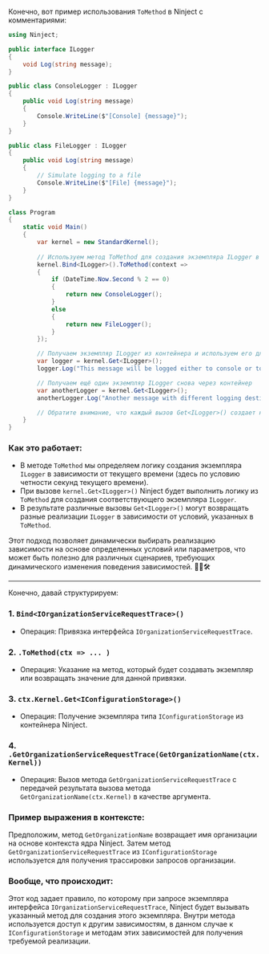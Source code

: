Конечно, вот пример использования `ToMethod` в Ninject с комментариями:

```csharp
using Ninject;

public interface ILogger
{
    void Log(string message);
}

public class ConsoleLogger : ILogger
{
    public void Log(string message)
    {
        Console.WriteLine($"[Console] {message}");
    }
}

public class FileLogger : ILogger
{
    public void Log(string message)
    {
        // Simulate logging to a file
        Console.WriteLine($"[File] {message}");
    }
}

class Program
{
    static void Main()
    {
        var kernel = new StandardKernel();
        
        // Используем метод ToMethod для создания экземпляра ILogger в зависимости от условий
        kernel.Bind<ILogger>().ToMethod(context =>
        {
            if (DateTime.Now.Second % 2 == 0)
            {
                return new ConsoleLogger();
            }
            else
            {
                return new FileLogger();
            }
        });

        // Получаем экземпляр ILogger из контейнера и используем его для логирования
        var logger = kernel.Get<ILogger>();
        logger.Log("This message will be logged either to console or to a file, depending on the second of the current time.");

        // Получаем ещё один экземпляр ILogger снова через контейнер
        var anotherLogger = kernel.Get<ILogger>();
        anotherLogger.Log("Another message with different logging destination.");

        // Обратите внимание, что каждый вызов Get<ILogger>() создает новый экземпляр в соответствии с условиями в методе ToMethod
    }
}
```

### Как это работает:
- В методе `ToMethod` мы определяем логику создания экземпляра `ILogger` в зависимости от текущего времени (здесь по условию четности секунд текущего времени).
- При вызове `kernel.Get<ILogger>()` Ninject будет выполнить логику из `ToMethod` для создания соответствующего экземпляра `ILogger`.
- В результате различные вызовы `Get<ILogger>()` могут возвращать разные реализации `ILogger` в зависимости от условий, указанных в `ToMethod`.

Этот подход позволяет динамически выбирать реализацию зависимости на основе определенных условий или параметров, что может быть полезно для различных сценариев, требующих динамического изменения поведения зависимостей. 🔧🔄🛠

---
Конечно, давай структурируем:

### 1. `Bind<IOrganizationServiceRequestTrace>()`
- Операция: Привязка интерфейса `IOrganizationServiceRequestTrace`.
  
### 2. `.ToMethod(ctx => ... )`
- Операция: Указание на метод, который будет создавать экземпляр или возвращать значение для данной привязки.
  
### 3. `ctx.Kernel.Get<IConfigurationStorage>()`
- Операция: Получение экземпляра типа `IConfigurationStorage` из контейнера Ninject.
  
### 4. `.GetOrganizationServiceRequestTrace(GetOrganizationName(ctx.Kernel))`
- Операция: Вызов метода `GetOrganizationServiceRequestTrace` с передачей результата вызова метода `GetOrganizationName(ctx.Kernel)` в качестве аргумента.
  
### Пример выражения в контексте:
Предположим, метод `GetOrganizationName` возвращает имя организации на основе контекста ядра Ninject. Затем метод `GetOrganizationServiceRequestTrace` из `IConfigurationStorage` используется для получения трассировки запросов организации.

### Вообще, что происходит:
Этот код задает правило, по которому при запросе экземпляра интерфейса `IOrganizationServiceRequestTrace`, Ninject будет вызывать указанный метод для создания этого экземпляра. Внутри метода используется доступ к другим зависимостям, в данном случае к `IConfigurationStorage` и методам этих зависимостей для получения требуемой реализации.
